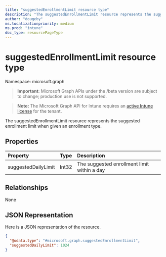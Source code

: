 ```yaml
---
title: "suggestedEnrollmentLimit resource type"
description: "The suggestedEnrollmentLimit resource represents the suggested enrollment limit when given an enrollment type."
author: "dougeby"
ms.localizationpriority: medium
ms.prod: "intune"
doc_type: resourcePageType
---
```


# suggestedEnrollmentLimit resource type

Namespace: microsoft.graph

> **Important:** Microsoft Graph APIs under the /beta version are subject to change; production use is not supported.

> **Note:** The Microsoft Graph API for Intune requires an [active Intune license](https://go.microsoft.com/fwlink/?linkid=839381) for the tenant.

The suggestedEnrollmentLimit resource represents the suggested enrollment limit when given an enrollment type.

## Properties
|Property|Type|Description|
|:---|:---|:---|
|suggestedDailyLimit|Int32|The suggested enrollment limit within a day|

## Relationships
None

## JSON Representation
Here is a JSON representation of the resource.
<!-- {
  "blockType": "resource",
  "@odata.type": "microsoft.graph.suggestedEnrollmentLimit"
}
-->
``` json
{
  "@odata.type": "#microsoft.graph.suggestedEnrollmentLimit",
  "suggestedDailyLimit": 1024
}
```



